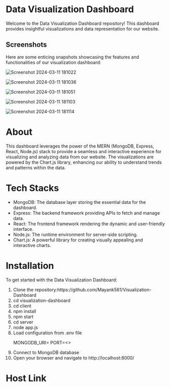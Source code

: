 <h1>Data Visualization Dashboard</h1>
                                                                         
<p>Welcome to the Data Visualization Dashboard repository! This dashboard provides insightful visualizations and data representation for our website.</p>

<h2>Screenshots</h2>
<p>Here are some enticing snapshots showcasing the features and functionalities of our visualization dashboard:</p>

![Screenshot 2024-03-11 181022](https://github.com/Mayank561/Visualization-Dashboard/assets/108197241/282ac945-c0c8-4f4e-8332-3b9f7c9abaeb)

![Screenshot 2024-03-11 181036](https://github.com/Mayank561/Visualization-Dashboard/assets/108197241/4d3f7871-b51a-44bc-872f-a3bb2c08a11c)

![Screenshot 2024-03-11 181051](https://github.com/Mayank561/Visualization-Dashboard/assets/108197241/b7b613e5-07f4-42c9-a887-9775c4393848)

![Screenshot 2024-03-11 181103](https://github.com/Mayank561/Visualization-Dashboard/assets/108197241/eecd3915-f8ad-4451-a73c-9fadf9a6ab19)

![Screenshot 2024-03-11 181114](https://github.com/Mayank561/Visualization-Dashboard/assets/108197241/af6d3f96-b67c-406a-a6e4-2fa4b01e17a8)

<h1>About</h1>
<p>This dashboard leverages the power of the MERN (MongoDB, Express, React, Node.js) stack to provide a seamless and interactive experience for visualizing and analyzing data from our website. The visualizations are powered by the Chart.js library, enhancing our ability to understand trends and patterns within the data.</p>

<h1>Tech Stacks</h1>
<div>
    <ul>
      <li>MongoDB: The database layer storing the essential data for the dashboard.</li>
      <li>Express: The backend framework providing APIs to fetch and manage data.</li>
      <li>React: The frontend framework rendering the dynamic and user-friendly interface.</li>
      <li>Node.js: The runtime environment for server-side scripting.</li>
      <li>Chart.js: A powerful library for creating visually appealing and interactive charts.</li>
    </ul>
</div>

<h1>Installation</h1>
<p>To get started with the Data Visualization Dashboard:</p>
<div>
  <ol>
    <li>Clone the repository:https://github.com/Mayank561/Visualization-Dashboard</li>
    <li>cd visualization-dashboard</li>
    <li>cd client</li>
    <li>npm install</li>
    <li>npm start</li>
    <li>cd server</li>
    <li>node app.js</li>
    <li>Load configuration from .env file
    <p>MONGODB_URI=<your-mongodb-uri>
      PORT=<></p>
    </li>
    <li>Connect to MongoDB database</li>
    <li>Open your browser and navigate to http://localhost:8000/</li>
  </ol>
</div>
<div>
  <h1>Host Link</h1>
  <a href= "https://visualization-dashboard-five.vercel.app/"/a>
</div>
